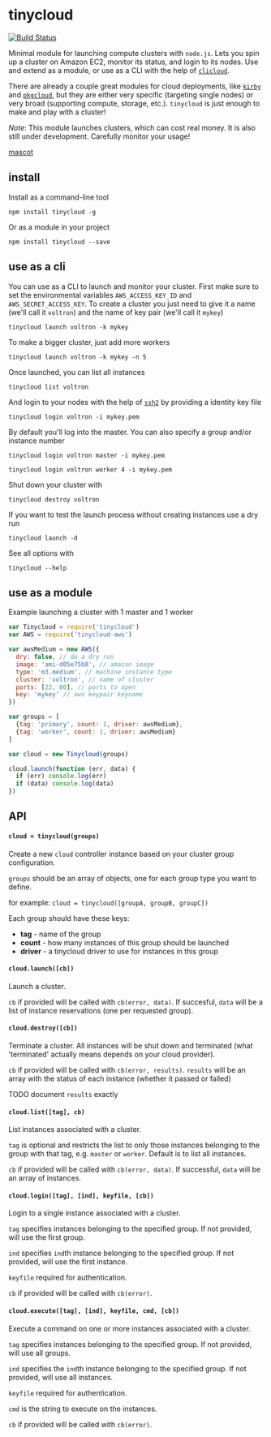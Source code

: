# tinycloud

[![Build Status](https://travis-ci.org/freeman-lab/tinycloud.svg?branch=master)](https://travis-ci.org/freeman-lab/tinycloud)

Minimal module for launching compute clusters with `node.js`. Lets you spin up a cluster on Amazon EC2, monitor its status, and login to its nodes. Use and extend as a module, or use as a CLI with the help of [`clicloud`](https://github.com/freeman-lab/clicloud).

There are already a couple great modules for cloud deployments, like [`kirby`](https://github.com/mafintosh/kirby) and [`pkgcloud`](https://github.com/pkgcloud/pkgcloud), but they are either very specific (targeting single nodes) or very broad (supporting compute, storage, etc.). `tinycloud` is just enough to make and play with a cluster!

*Note*: This module launches clusters, which can cost real money. It is also still under development. Carefully monitor your usage!

[mascot](http://warriors.wikia.com/wiki/Tinycloud)

## install

Install as a command-line tool

```
npm install tinycloud -g
```

Or as a module in your project

```
npm install tinycloud --save
```

## use as a cli

You can use as a CLI to launch and monitor your cluster. First make sure to set the environmental variables `AWS_ACCESS_KEY_ID` and `AWS_SECRET_ACCESS_KEY`. To create a cluster you just need to give it a name (we'll call it `voltron`) and the name of key pair (we'll call it `mykey`)

```
tinycloud launch voltron -k mykey
```

To make a bigger cluster, just add more workers

```
tinycloud launch voltron -k mykey -n 5
```

Once launched, you can list all instances

```
tinycloud list voltron
```

And login to your nodes with the help of [`ssh2`](https://github.com/mscdex/ssh2) by providing a identity key file

```
tinycloud login voltron -i mykey.pem
```

By default you'll log into the master. You can also specify a group and/or instance number

```
tinycloud login voltron master -i mykey.pem
```
```
tinycloud login voltron worker 4 -i mykey.pem
```

Shut down your cluster with

```
tinycloud destroy voltron
```

If you want to test the launch process without creating instances use a dry run

```
tinycloud launch -d
```


See all options with

```
tinycloud --help
```

## use as a module

Example launching a cluster with 1 master and 1 worker

``` js
var Tinycloud = require('tinycloud')
var AWS = require('tinycloud-aws')

var awsMedium = new AWS({
  dry: false, // do a dry run
  image: 'ami-d05e75b8', // amazon image
  type: 'm3.medium', // machine instance type
  cluster: 'voltron', // name of cluster
  ports: [22, 80], // ports to open
  key: 'mykey' // aws keypair keyname
})

var groups = [
  {tag: 'primary', count: 1, driver: awsMedium},
  {tag: 'worker', count: 1, driver: awsMedium}
]

var cloud = new Tinycloud(groups)

cloud.launch(function (err, data) {
  if (err) console.log(err)
  if (data) console.log(data)
})
```

## API

#### `cloud = tinycloud(groups)`

Create a new `cloud` controller instance based on your cluster group configuration.

`groups` should be an array of objects, one for each group type you want to define.

for example: `cloud = tinycloud([groupA, groupB, groupC])`

Each group should have these keys:

- **tag** - name of the group
- **count** - how many instances of this group should be launched
- **driver** - a tinycloud driver to use for instances in this group

#### `cloud.launch([cb])`

Launch a cluster. 

`cb` if provided will be called with `cb(error, data)`. If succesful, `data` will be a list of instance reservations (one per requested group). 

#### `cloud.destroy([cb])`

Terminate a cluster. All instances will be shut down and terminated (what 'terminated' actually means depends on your cloud provider).

`cb` if provided will be called with `cb(error, results)`. `results` will be an array with the status of each instance (whether it passed or failed)

TODO document `results` exactly

#### `cloud.list([tag], cb)`

List instances associated with a cluster. 

`tag` is optional and restricts the list to only those instances belonging to the group with that tag, e.g. `master` or `worker`. Default is to list all instances.

`cb` if provided will be called with `cb(error, data)`. If successful, `data` will be an array of instances.

#### `cloud.login([tag], [ind], keyfile, [cb])`

Login to a single instance associated with a cluster. 

`tag` specifies instances belonging to the specified group. If not provided, will use the first group. 

`ind` specifies `ind`th instance belonging to the specified group. If not provided, will use the first instance.

`keyfile` required for authentication.

`cb` if provided will be called with `cb(error)`.

#### `cloud.execute([tag], [ind], keyfile, cmd, [cb])`

Execute a command on one or more instances associated with a cluster.

`tag` specifies instances belonging to the specified group. If not provided, will use all groups.

`ind` specifies the `ind`th instance belonging to the specified group. If not provided, will use all instances.

`keyfile` required for authentication.

`cmd` is the string to execute on the instances.

`cb` if provided will be called with `cb(error)`.
